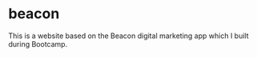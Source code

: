 # beacon
This is a website based on the Beacon digital marketing app which I built during Bootcamp.
